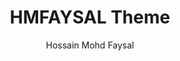 ---
title: "HMFAYSAL Theme"
github: https://github.com/hmfaysal/Jekyll-HMFAYSAL-Theme
demo: http://hmfaysal.github.io/Jekyll-HMFAYSAL-Theme/
author: Hossain Mohd Faysal
draft: true
ssg:
  - Jekyll
cms:
  - No Cms
---